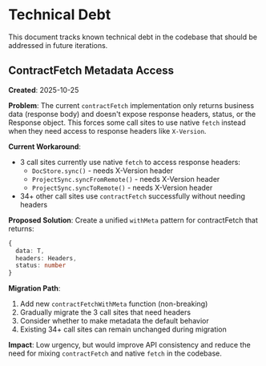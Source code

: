 # Technical Debt

This document tracks known technical debt in the codebase that should be addressed in future iterations.

## ContractFetch Metadata Access

**Created**: 2025-10-25

**Problem**: The current `contractFetch` implementation only returns business data (response body) and doesn't expose response headers, status, or the Response object. This forces some call sites to use native `fetch` instead when they need access to response headers like `X-Version`.

**Current Workaround**:

- 3 call sites currently use native `fetch` to access response headers:
  - `DocStore.sync()` - needs X-Version header
  - `ProjectSync.syncFromRemote()` - needs X-Version header
  - `ProjectSync.syncToRemote()` - needs X-Version header
- 34+ other call sites use `contractFetch` successfully without needing headers

**Proposed Solution**: Create a unified `withMeta` pattern for contractFetch that returns:

```typescript
{
  data: T,
  headers: Headers,
  status: number
}
```

**Migration Path**:

1. Add new `contractFetchWithMeta` function (non-breaking)
2. Gradually migrate the 3 call sites that need headers
3. Consider whether to make metadata the default behavior
4. Existing 34+ call sites can remain unchanged during migration

**Impact**: Low urgency, but would improve API consistency and reduce the need for mixing `contractFetch` and native `fetch` in the codebase.
